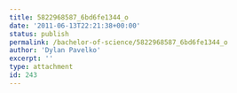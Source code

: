 ```yaml
---
title: 5822968587_6bd6fe1344_o
date: '2011-06-13T22:21:38+00:00'
status: publish
permalink: /bachelor-of-science/5822968587_6bd6fe1344_o
author: 'Dylan Pavelko'
excerpt: ''
type: attachment
id: 243
---
```

<!DOCTYPE html PUBLIC "-//W3C//DTD HTML 4.0 Transitional//EN" "http://www.w3.org/TR/REC-html40/loose.dtd">
<?xml encoding="UTF-8">
